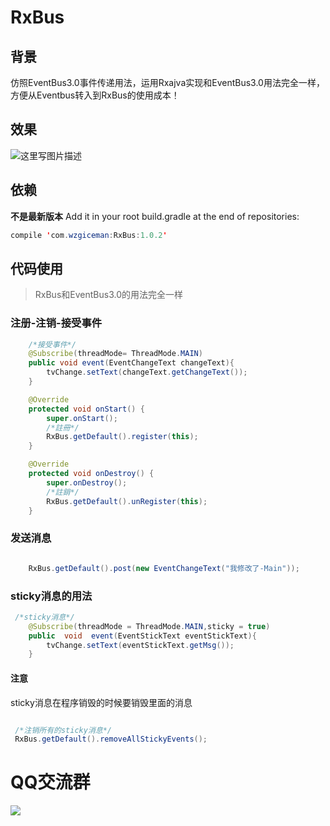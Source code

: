 # RxBus

## 背景
仿照EventBus3.0事件传递用法，运用Rxajva实现和EventBus3.0用法完全一样，方便从Eventbus转入到RxBus的使用成本！

## 效果
![这里写图片描述](https://github.com/wzgiceman/Rxbus/blob/master/gif/rxbus_r.gif)


## 依赖

**不是最新版本**
Add it in your root build.gradle at the end of repositories:


```java
compile 'com.wzgiceman:RxBus:1.0.2'

```




## 代码使用

>RxBus和EventBus3.0的用法完全一样


### 注册-注销-接受事件
```java
    /*接受事件*/
    @Subscribe(threadMode= ThreadMode.MAIN)
    public void event(EventChangeText changeText){
        tvChange.setText(changeText.getChangeText());
    }

    @Override
    protected void onStart() {
        super.onStart();
        /*註冊*/
        RxBus.getDefault().register(this);
    }

    @Override
    protected void onDestroy() {
        super.onDestroy();
        /*註銷*/
        RxBus.getDefault().unRegister(this);
    }
```

### 发送消息
```java

    RxBus.getDefault().post(new EventChangeText("我修改了-Main"));

```

### sticky消息的用法

```java
 /*sticky消息*/
    @Subscribe(threadMode = ThreadMode.MAIN,sticky = true)
    public  void  event(EventStickText eventStickText){
        tvChange.setText(eventStickText.getMsg());
    }
```
#### 注意

sticky消息在程序销毁的时候要销毁里面的消息

```java

 /*注销所有的sticky消息*/
 RxBus.getDefault().removeAllStickyEvents();

```
#                                     QQ交流群

![](https://github.com/wzgiceman/Rxbus/blob/master/gif/qq.png)









